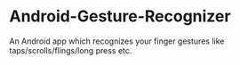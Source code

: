 # Android-Gesture-Recognizer
An Android app which recognizes your finger gestures like taps/scrolls/flings/long press etc.
